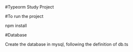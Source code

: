 #Typeorm Study Project

#To run the project

npm install

#Database

Create the database in mysql, following the definition of db.ts